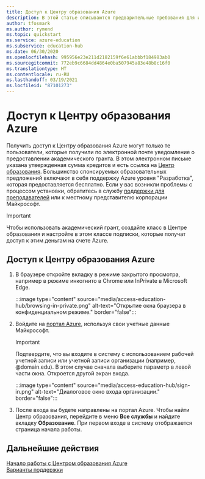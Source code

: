 ```yaml
---
title: Доступ к Центру образования Azure
description: В этой статье описываются предварительные требования для использования Центра образования Azure.
author: tfosmark
ms.author: rymend
ms.topic: quickstart
ms.service: azure-education
ms.subservice: education-hub
ms.date: 06/30/2020
ms.openlocfilehash: 995956e23e211d2182159f6e61abbbf184983ab0
ms.sourcegitcommit: 772eb9c6684dd4864e0ba507945a83e48b8c16f0
ms.translationtype: HT
ms.contentlocale: ru-RU
ms.lasthandoff: 03/19/2021
ms.locfileid: "87101273"
---
```

# <a name="accessing-the-azure-education-hub"></a>Доступ к Центру образования Azure

Получить доступ к Центру образования Azure могут только те пользователи, которые получили по электронной почте уведомление о предоставлении академического гранта. В этом электронном письме указана утвержденная сумма кредитов и есть ссылка на [Центр образования](https://aka.ms/startedu). Большинство спонсируемых образовательных предложений включают в себя поддержку Azure уровня "Разработка", которая предоставляется бесплатно. Если у вас возникли проблемы с процессом установки, обратитесь в службу [поддержки для преподавателей](mailto:azuredu@microsoft.com) или к местному представителю корпорации Майкрософт.

> [!IMPORTANT]
> Чтобы использовать академический грант, создайте класс в Центре образования и настройте в этом классе подписки, которые получат доступ к этим деньгам на счете Azure.

## <a name="how-to-access-the-azure-education-hub"></a>Доступ к Центру образования Azure

1. В браузере откройте вкладку в режиме закрытого просмотра, например в режиме инкогнито в Chrome или InPrivate в Microsoft Edge.

    :::image type="content" source="media/access-education-hub/browsing-in-private.png" alt-text="Открытие окна браузера в конфиденциальном режиме." border="false":::

1. Войдите на [портал Azure](https://portal.azure.com), используя свои учетные данные Майкрософт.

   > [!IMPORTANT]
   > Подтвердите, что вы входите в систему с использованием рабочей учетной записи или учетной записи организации (например, @domain.edu). В этом случае сначала выберите параметр в левой части окна. Откроется другой экран входа.

    :::image type="content" source="media/access-education-hub/sign-in.png" alt-text="Диалоговое окно входа организации." border="false":::

1. После входа вы будете направлены на портал Azure. Чтобы найти Центр образования, перейдите в меню **Все службы** и найдите вкладку **Образование**.
   При первом входе в систему отображается страница начала работы.

## <a name="next-steps"></a>Дальнейшие действия

[Начало работы с Центром образования Azure](get-started-education-hub.md)  
[Варианты поддержки](educator-service-desk.md)
